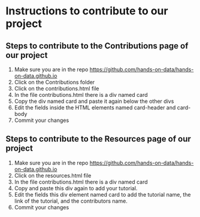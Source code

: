 # Instructions to contribute to our project

## Steps to contribute to the Contributions page of our project

1) Make sure you are in the repo https://github.com/hands-on-data/hands-on-data.github.io
2) Click on the Contributions folder
3) Click on the contributions.html file
4) In the file contributions.html there is a div named card
5) Copy the div named card and paste it again below the other divs
6) Edit the fields inside the HTML elements named card-header and card-body
7) Commit your changes

## Steps to contribute to the Resources page of our project

1) Make sure you are in the repo https://github.com/hands-on-data/hands-on-data.github.io
2) Click on the resources.html file
3) In the file contributions.html there is a div named card
4) Copy and paste this div again to add your tutorial.
5) Edit the fields this div element named card to add the tutorial name, the link of the tutorial, and the contributors name.
6) Commit your changes

